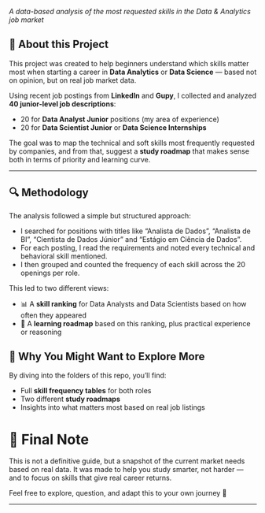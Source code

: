 *A data-based analysis of the most requested skills in the Data & Analytics job market*

## 🧭 About this Project

This project was created to help beginners understand which skills matter most when starting a career in **Data Analytics** or **Data Science** — based not on opinion, but on real job market data.

Using recent job postings from **LinkedIn** and **Gupy**, I collected and analyzed **40 junior-level job descriptions**:
- 20 for **Data Analyst Junior** positions (my area of experience)
- 20 for **Data Scientist Junior** or **Data Science Internships**

The goal was to map the technical and soft skills most frequently requested by companies, and from that, suggest a **study roadmap** that makes sense both in terms of priority and learning curve.

---

## 🔍 Methodology

The analysis followed a simple but structured approach:

- I searched for positions with titles like “Analista de Dados”, “Analista de BI”, “Cientista de Dados Júnior” and “Estágio em Ciência de Dados”.
- For each posting, I read the requirements and noted every technical and behavioral skill mentioned.
- I then grouped and counted the frequency of each skill across the 20 openings per role.

This led to two different views:
- 📊 A **skill ranking** for Data Analysts and Data Scientists based on how often they appeared
- 🧠 A **learning roadmap** based on this ranking, plus practical experience or reasoning

## 👀 Why You Might Want to Explore More

By diving into the folders of this repo, you’ll find:
- Full **skill frequency tables** for both roles
- Two different **study roadmaps**
- Insights into what matters most based on real job listings

# 📌 Final Note

This is not a definitive guide, but a snapshot of the current market needs based on real data.
It was made to help you study smarter, not harder — and to focus on skills that give real career returns.

Feel free to explore, question, and adapt this to your own journey 🚀

---
